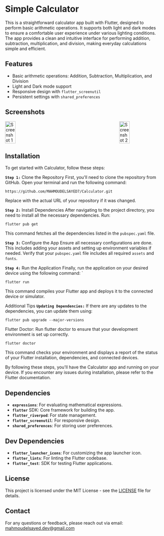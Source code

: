 # Simple Calculator

This is a straightforward calculator app built with Flutter, designed to perform basic arithmetic operations. It supports both light and dark modes to ensure a comfortable user experience under various lighting conditions. The app provides a clean and intuitive interface for performing addition, subtraction, multiplication, and division, making everyday calculations simple and efficient.

## Features

- Basic arithmetic operations: Addition, Subtraction, Multiplication, and Division
- Light and Dark mode support
- Responsive design with `flutter_screenutil`
- Persistent settings with `shared_preferences`

## Screenshots
<div style="display: flex; justify-content: space-between;">
  <img src="https://github.com/user-attachments/assets/4a738001-be6a-4b69-8cbc-84edf8f65ab1" alt="Screenshot 1" style="width: 26%;"/>
  <img src="https://github.com/user-attachments/assets/be5e93aa-142f-47c4-83c5-a7d5a0f9ace4" alt="Screenshot 2" style="width: 26%;"/>

</div>

## Installation

To get started with Calculator, follow these steps:

**`Step 1:`** Clone the Repository
First, you'll need to clone the repository from GitHub. Open your terminal and run the following command:
```
https://github.com/MAHMOUDELSAYED7/Calculator.git
```
Replace <repository-url> with the actual URL of your repository if it was changed.

**`Step 2:`** Install Dependencies
After navigating to the project directory, you need to install all the necessary dependencies. Run:
```
flutter pub get
```
This command fetches all the dependencies listed in the `pubspec.yaml` file.

**`Step 3:`** Configure the App
Ensure all necessary configurations are done. This includes adding your assets and setting up environment variables if needed. Verify that your `pubspec.yaml` file includes all required `assets` and `fonts`.

**`Step 4:`** Run the Application
Finally, run the application on your desired device using the following command:
`
```
flutter run
```
This command compiles your Flutter app and deploys it to the connected device or simulator.

Additional Tips
**`Updating Dependencies:`** If there are any updates to the dependencies, you can update them using:
```
flutter pub upgrade --major-versions
```
Flutter Doctor: Run flutter doctor to ensure that your development environment is set up correctly.
```
flutter doctor
```
This command checks your environment and displays a report of the status of your Flutter installation, dependencies, and connected devices.

By following these steps, you'll have the Calculator app and running on your device. If you encounter any issues during installation, please refer to the Flutter documentation.


## Dependencies

- **`expressions`**: For evaluating mathematical expressions.
- **`flutter`** SDK: Core framework for building the app.
- **`flutter_riverpod`**: For state management.
- **`flutter_screenutil`**: For responsive design.
- **`shared_preferences`**: For storing user preferences.

## Dev Dependencies

- **`flutter_launcher_icons`**: For customizing the app launcher icon.
- **`flutter_lints`**: For linting the Flutter codebase.
- **`flutter_test`**: SDK for testing Flutter applications.

## License

This project is licensed under the MIT License - see the [LICENSE](LICENSE) file for details.

## Contact

For any questions or feedback, please reach out via email: [mahmoudelsayed.dev@gmail.com](mahmoudelsayed.dev@gmail.com)

